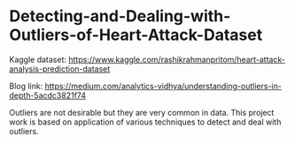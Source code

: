 # Detecting-and-Dealing-with-Outliers-of-Heart-Attack-Dataset 


Kaggle dataset: https://www.kaggle.com/rashikrahmanpritom/heart-attack-analysis-prediction-dataset

Blog link: https://medium.com/analytics-vidhya/understanding-outliers-in-depth-5acdc3821f74 

Outliers are not desirable but they are very common in data. This project work is based on application of various techniques to detect and deal with outliers. 
